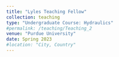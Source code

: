 ```yaml
---
title: "Lyles Teaching Fellow"
collection: teaching
type: "Undergraduate Course: Hydraulics"
#permalink: /teaching/Teaching_2
venue: "Purdue University"
date: Spring 2023
#location: "City, Country"
---
```

